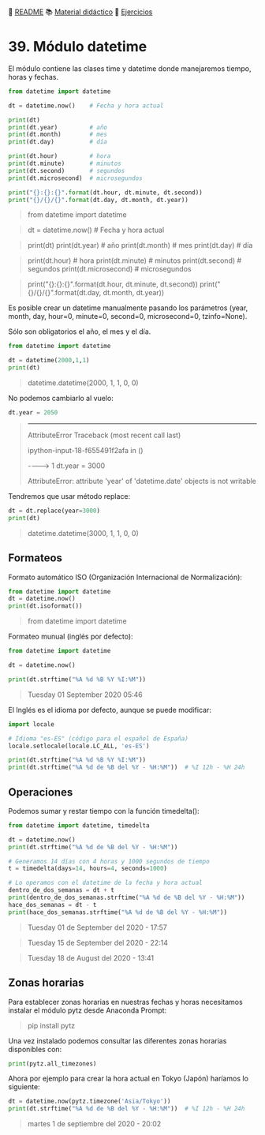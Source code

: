 :page_with_curl: [README](../README.md) :books: [Material didáctico](/documentation/indicedocu.md) :pencil: [Ejercicios](/tests/indicetests.md)

# 39. Módulo datetime


El módulo contiene las clases time y datetime donde manejaremos tiempo, horas y fechas.

````python
from datetime import datetime

dt = datetime.now()    # Fecha y hora actual

print(dt)
print(dt.year)         # año
print(dt.month)        # mes
print(dt.day)          # día

print(dt.hour)         # hora
print(dt.minute)       # minutos
print(dt.second)       # segundos
print(dt.microsecond)  # microsegundos

print("{}:{}:{}".format(dt.hour, dt.minute, dt.second))
print("{}/{}/{}".format(dt.day, dt.month, dt.year))
````
>from datetime import datetime

>dt = datetime.now()    # Fecha y hora actual

>print(dt)
>print(dt.year)         # año
>print(dt.month)        # mes
>print(dt.day)          # día

>print(dt.hour)         # hora
>print(dt.minute)       # minutos
>print(dt.second)       # segundos
>print(dt.microsecond)  # microsegundos

>print("{}:{}:{}".format(dt.hour, dt.minute, dt.second))
>print("{}/{}/{}".format(dt.day, dt.month, dt.year))

Es posible crear un datetime manualmente pasando los parámetros (year, month, day, hour=0, minute=0, second=0, microsecond=0, tzinfo=None).

Sólo son obligatorios el año, el mes y el día.


````python
from datetime import datetime

dt = datetime(2000,1,1)
print(dt)
````

> datetime.datetime(2000, 1, 1, 0, 0)

No podemos cambiarlo al vuelo:
````python
dt.year = 2050
````

> ---------------------------------------------------------------------------
> AttributeError                            Traceback (most recent call last)
>
> ipython-input-18-f655491f2afa in <module>()
>
> ----> 1 dt.year = 3000
>
>AttributeError: attribute 'year' of 'datetime.date' objects is not writable

Tendremos que usar método replace:

````python
dt = dt.replace(year=3000)
print(dt)
````
> datetime.datetime(3000, 1, 1, 0, 0)

## Formateos
Formato automático ISO (Organización Internacional de Normalización):

````python
from datetime import datetime
dt = datetime.now()
print(dt.isoformat())
````
> from datetime import datetime

Formateo munual (inglés por defecto):

````python
from datetime import datetime

dt = datetime.now()

print(dt.strftime("%A %d %B %Y %I:%M"))
````
> Tuesday 01 September 2020 05:46

El Inglés es el idioma por defecto, aunque se puede modificar:

````python
import locale

# Idioma "es-ES" (código para el español de España)
locale.setlocale(locale.LC_ALL, 'es-ES') 

print(dt.strftime("%A %d %B %Y %I:%M"))
print(dt.strftime("%A %d de %B del %Y - %H:%M"))  # %I 12h - %H 24h
````
## Operaciones
Podemos sumar y restar tiempo con la función timedelta():

````python
from datetime import datetime, timedelta

dt = datetime.now()
print(dt.strftime("%A %d de %B del %Y - %H:%M"))

# Generamos 14 días con 4 horas y 1000 segundos de tiempo
t = timedelta(days=14, hours=4, seconds=1000)

# Lo operamos con el datetime de la fecha y hora actual
dentro_de_dos_semanas = dt + t
print(dentro_de_dos_semanas.strftime("%A %d de %B del %Y - %H:%M"))
hace_dos_semanas = dt - t
print(hace_dos_semanas.strftime("%A %d de %B del %Y - %H:%M"))
````
>Tuesday 01 de September del 2020 - 17:57

>Tuesday 15 de September del 2020 - 22:14

>Tuesday 18 de August del 2020 - 13:41

## Zonas horarias

Para establecer zonas horarias en nuestras fechas y horas necesitamos instalar el módulo pytz desde Anaconda Prompt:

> pip install pytz

Una vez instalado podemos consultar las diferentes zonas horarias disponibles con:

````python
print(pytz.all_timezones)
````
Ahora por ejemplo para crear la hora actual en Tokyo (Japón) haríamos lo siguiente:

````python
dt = datetime.now(pytz.timezone('Asia/Tokyo'))
print(dt.strftime("%A %d de %B del %Y - %H:%M"))  # %I 12h - %H 24h
````

> martes 1 de septiembre del 2020 - 20:02